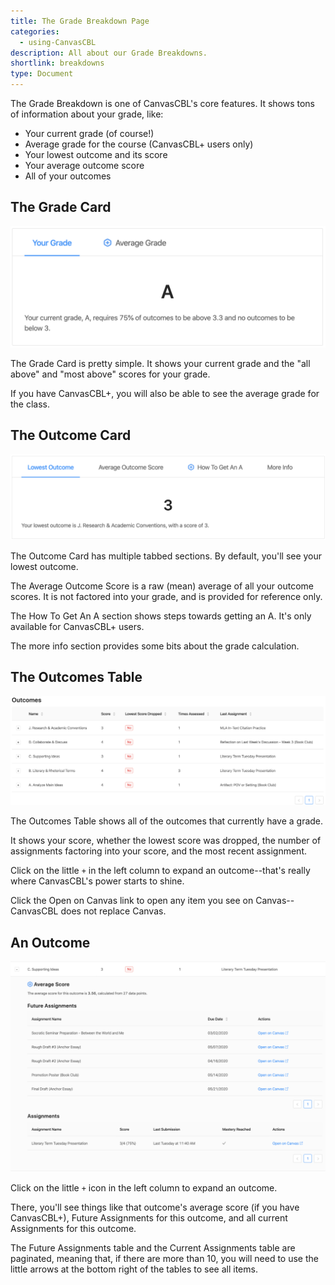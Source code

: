 ```yaml
---
title: The Grade Breakdown Page
categories:
  - using-CanvasCBL
description: All about our Grade Breakdowns.
shortlink: breakdowns
type: Document
---
```


The Grade Breakdown is one of CanvasCBL's core features.
It shows tons of information about your grade, like:

- Your current grade (of course!)
- Average grade for the course (CanvasCBL+ users only)
- Your lowest outcome and its score
- Your average outcome score
- All of your outcomes

## The Grade Card

![The Grade Card](/images/2020-02-21-the-grade-breakdown-page-1.png)

The Grade Card is pretty simple. It shows your current grade and the "all above"
and "most above" scores for your grade.

If you have CanvasCBL+, you will also be able to see the average grade for the class.

## The Outcome Card

![The Outcome Card](/images/2020-02-21-the-grade-breakdown-page-2.png)

The Outcome Card has multiple tabbed sections. By default, you'll see your lowest outcome.

The Average Outcome Score is a raw (mean) average of all your outcome scores.
It is not factored into your grade, and is provided for reference only.

The How To Get An A section shows steps towards getting an A.
It's only available for CanvasCBL+ users.

The more info section provides some bits about the grade calculation.

## The Outcomes Table

![The Outcomes Table](/images/2020-02-21-the-grade-breakdown-page-3.png)

The Outcomes Table shows all of the outcomes that currently have a grade.

It shows your score, whether the lowest score was dropped, the number of
assignments factoring into your score, and the most recent assignment.

Click on the little `+` in the left column to expand an outcome--that's
really where CanvasCBL's power starts to shine.

Click the Open on Canvas link to open any item you see on Canvas--
CanvasCBL does not replace Canvas.

## An Outcome

![An Expanded Outcome](/images/2020-02-21-the-grade-breakdown-page-4.png)

Click on the little `+` icon in the left column to expand an outcome.

There, you'll see things like that outcome's average score (if you have
CanvasCBL+), Future Assignments for this outcome, and all current
Assignments for this outcome.

The Future Assignments table and the Current Assignments table are
paginated, meaning that, if there are more than 10, you will need to
use the little arrows at the bottom right of the tables to see all
items.